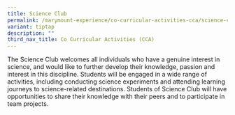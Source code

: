 ```yaml
---
title: Science Club
permalink: /marymount-experience/co-curricular-activities-cca/science-club/
variant: tiptap
description: ""
third_nav_title: Co Curricular Activities (CCA)
---
```

<p>The Science Club welcomes all individuals who have a genuine interest in science, and would like to further develop their knowledge, passion and interest in this discipline. Students will be engaged in a wide range of activities, including conducting science experiments and attending learning journeys to science-related destinations. Students of Science Club will have opportunities to share their knowledge with their peers and to participate in team projects. </p>